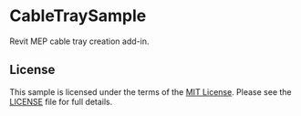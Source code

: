 CableTraySample
===============

Revit MEP cable tray creation add-in.


License
-------

This sample is licensed under the terms of the [MIT License](http://opensource.org/licenses/MIT). Please see the [LICENSE](LICENSE) file for full details.
